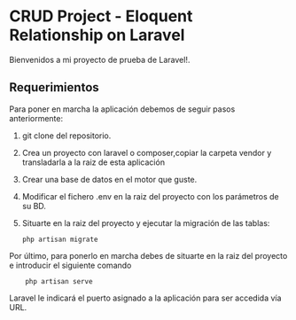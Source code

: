 # CRUD Project - Eloquent Relationship on Laravel
Bienvenidos a mi proyecto de prueba de Laravel!.

## Requerimientos
Para poner en marcha la aplicación debemos de seguir pasos anteriormente:
1. git clone del repositorio.
2. Crea un proyecto con laravel o composer,copiar la carpeta vendor y transladarla a la raiz de esta aplicación
3. Crear una base de datos en el motor que guste.
4. Modificar el fichero .env en la raiz del proyecto con los parámetros de su BD.
5. Situarte en la raiz del proyecto y ejecutar la migración de las tablas:

       php artisan migrate
  

Por último, para ponerlo en marcha debes de situarte en la raiz del proyecto e introducir el siguiente comando

        php artisan serve
  
Laravel le indicará el puerto asignado a la aplicación para ser accedida vía URL.
